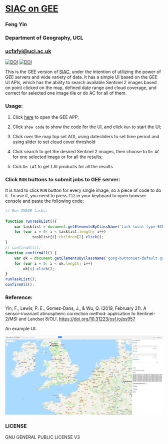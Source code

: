 # [SIAC on GEE](https://code.earthengine.google.com/30176ec6495fd7d1d91f633ff34f1bbb)
### Feng Yin
### Department of Geography, UCL
### ucfafyi@ucl.ac.uk

[![DOI](https://zenodo.org/badge/185251518.svg)](https://zenodo.org/badge/latestdoi/185251518)
[![DOI](https://zenodo.org/badge/117815245.svg)](https://zenodo.org/badge/latestdoi/117815245)


This is the GEE version of [SIAC](https://github.com/MarcYin/SIAC), under the intention of utilizing the power of GEE servers and wide variety of data. It has a simple UI based on the GEE UI APIs, which has the ability to search available Sentinel 2 images based on point clicked on the map, defined date range and cloud coverage, and correct for selected one image tile or do AC for all of them.


### Usage:

1. Click [here](https://code.earthengine.google.com/b4fb38865be2bfb59f04b93eb415a042) to open the GEE APP;

2. Click `show code` to show the code for the UI, and click `Run` to start the UI;

3. Click over the map top set AOI, using datesliders to set time period and using slider to set cloud cover threshold

4. Click search to get the desired Sentinel 2 images, then choose to `Do AC` for one selected image or for all the results;

5. Cick `Do LAI` to get LAI products for all the results


### Click `RUN` buttons to submit jobs to GEE server:

It is hard to click `RUN` button for every single image, so a piece of code to do it. To use it, you need to press `F12` in your keyboard to open browser console and paste the following code:

```javascript
// Run IMAGE tasks:

function runTaskList(){
    var tasklist = document.getElementsByClassName('task local type-EXPORT_IMAGE awaiting-user-config');
    for (var i = 0; i < tasklist.length; i++)
            tasklist[i].children[2].click();
}
// confirmAll();
function confirmAll() {
    var ok = document.getElementsByClassName('goog-buttonset-default goog-buttonset-action');
    for (var i = 0; i < ok.length; i++)
        ok[i].click();
}
runTaskList();
confirmAll();
```

### Reference:

Yin, F., Lewis, P. E., Gomez-Dans, J., & Wu, Q. (2019, February 21). A sensor-invariant atmospheric correction method: application to Sentinel-2/MSI and Landsat 8/OLI. https://doi.org/10.31223/osf.io/ps957

An example UI:

![SIAC_GEE_UI](SIAC_GEE_UI.png)  

### LICENSE
GNU GENERAL PUBLIC LICENSE V3
